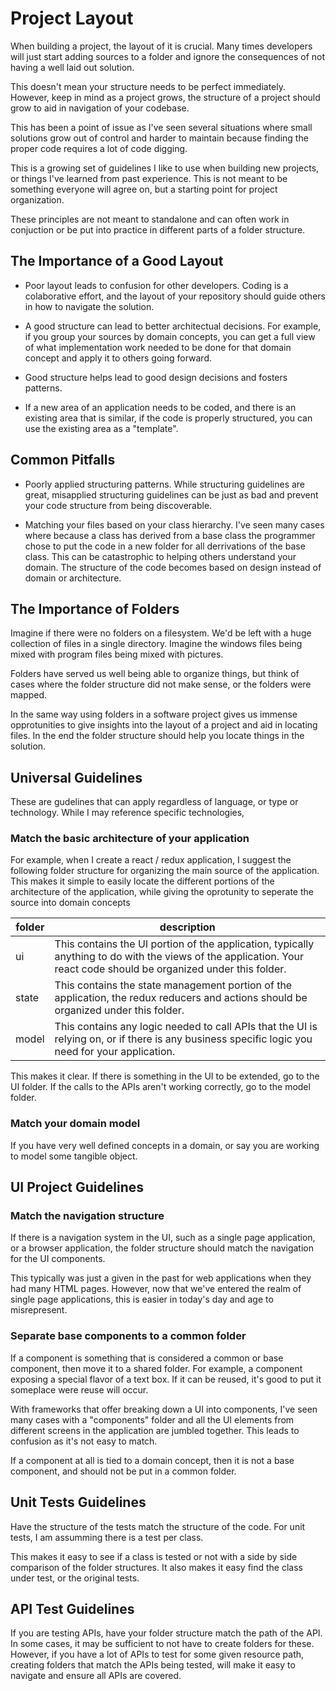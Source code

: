 # Project Layout

When building a project, the layout of it is crucial.  Many times developers will just start adding sources to a folder and ignore the consequences of not having a well laid out solution.

This doesn't mean your structure needs to be perfect immediately.  However, keep in mind as a project grows, the structure of a project should grow to aid in navigation of your codebase.

This has been a point of issue as I've seen several situations where small solutions grow out of control and harder to maintain because finding the proper code requires a lot of code digging.

This is a growing set of guidelines I like to use when building new projects, or things I've learned from past experience.  This is not meant to be something everyone will agree on, but a starting point for project organization.

These principles are not meant to standalone and can often work in conjuction or be put into practice in different parts of a folder structure.


## The Importance of a Good Layout

* Poor layout leads to confusion for other developers.  Coding is a colaborative effort, and the layout of your repository should guide others in how to navigate the solution.

* A good structure can lead to better architectual decisions.  For example, if you group your sources by domain concepts, you can get a full view of what implementation work needed to be done for that domain concept and apply it to others going forward.

* Good structure helps lead to good design decisions and fosters patterns.  

* If a new area of an application needs to be coded, and there is an existing area that is similar, if the code is properly structured, you can use the existing area as a "template".

## Common Pitfalls

* Poorly applied structuring patterns.  While structuring guidelines are great, misapplied structuring guidelines can be just as bad and prevent your code structure from being discoverable.

* Matching your files based on your class hierarchy.  I've seen many cases where because a class has derived from a base class the programmer chose to put the code in a new folder for all derrivations of the base class.  This can be catastrophic to helping others understand your domain.  The structure of the code becomes based on design instead of domain or architecture.


## The Importance of Folders

Imagine if there were no folders on a filesystem.  We'd be left with a huge collection of files in a single directory.  Imagine the windows files being mixed with program files being mixed with pictures.  

Folders have served us well being able to organize things, but think of cases where the folder structure did not make sense, or the folders were mapped.

In the same way using folders in a software project gives us immense opprotunities to give insights into the layout of a project and aid in locating files.  In the end the folder structure should help you locate things in the solution.

## Universal Guidelines

These are gudelines that can apply regardless of language, or type or technology.  While I may reference specific technologies, 

### Match the basic architecture of your application

For example, when I create a react / redux application, I suggest the following folder structure for organizing the main source of the application.  This makes it simple to easily locate the different portions of the architecture of the application, while giving the oprotunity to seperate the source into domain concepts

| folder | description |
|-|-|
| ui | This contains the UI portion of the application, typically anything to do with the views of the application. Your react code should be organized under this folder.
| state | This contains the state management portion of the application, the redux reducers and actions should be organized under this folder.
| model | This contains any logic needed to call APIs that the UI is relying on, or if there is any business specific logic you need for your application.

This makes it clear.  If there is something in the UI to be extended, go to the UI folder.  If the calls to the APIs aren't working correctly, go to the model folder.

### Match your domain model

If you have very well defined concepts in a domain, or say you are working to model some tangible object.

## UI Project Guidelines

### Match the navigation structure

If there is a navigation system in the UI, such as a single page application, or a browser application, the folder structure should match the navigation for the UI components.

This typically was just a given in the past for web applications when they had many HTML pages.  However, now that we've entered the realm of single page applications, this is easier in today's day and age to misrepresent.

### Separate base components to a common folder

If a component is something that is considered a common or base component, then move it to a shared folder.  For example, a component exposing a special flavor of a text box.  If it can be reused, it's good to put it someplace were reuse will occur.

With frameworks that offer breaking down a UI into components, I've seen many cases with a "components" folder and all the UI elements from different screens in the application are jumbled together.  This leads to confusion as it's not easy to match.

If a component at all is tied to a domain concept, then it is not a base component, and should not be put in a common folder.


## Unit Tests Guidelines

Have the structure of the tests match the structure of the code.  For unit tests, I am assumming there is a test per class.

This makes it easy to see if a class is tested or not with a side by side comparison of the folder structures.  It also makes it easy find the class under test, or the original tests.

## API Test Guidelines

If you are testing APIs, have your folder structure match the path of the API.  In some cases, it may be sufficient to not have to create folders for these.  However, if you have a lot of APIs to test for some given resource path, creating folders that match the APIs being tested, will make it easy to navigate and ensure all APIs are covered.
